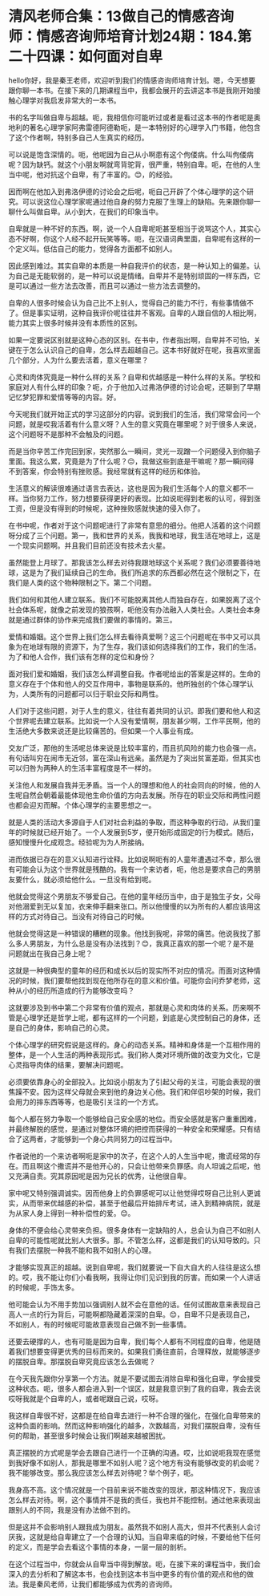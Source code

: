 # 清风老师合集：13做自己的情感咨询师：情感咨询师培育计划24期：184.第二十四课：如何面对自卑

hello你好，我是秦王老师，欢迎听到我们的情感咨询师培育计划。嗯，今天想要跟你聊一本书。在接下来的几期课程当中，我都会展开的去讲这本书是我刚开始接触心理学对我启发非常大的一本书。

书的名字叫做自卑与超越。呃，我相信你可能听过或者是看过这本书的作者呢是奥地利的著名心理学家阿弗雷德阿德勒呃，是一本特别好的心理学入门书籍，他包含了这个作者啊，特别多自己人生真实的经历。

可以说是饱含深情的。呃，他呢因为自己从小啊患有这个佝偻病。什么叫佝偻病呢？因为缺钙。就这个小朋友啊就弯背驼背，很严重，特别自卑。呃，在他的人生当中呢，他对抗这个自卑，有了丰富的。😊，的经验。

因而啊在他加入到弗洛伊德的讨论会之后呢，呃自己开辟了个体心理学的这个研究。可以说这位心理学家呢通过他自身的努力克服了生理上的缺陷。先来跟你聊一聊什么叫做自卑。从小到大，在我们的印象当中。

自卑就是一种不好的东西。啊，说一个人自卑呢呃甚至相当于说骂这个人，其实心态不好啊，你这个人经不起开玩笑等等。呃，在汉语词典里面，自卑呢有这样的一个定义叫。低估自己的能力，觉得各方面都不如别人。

因此感到难过。其实自卑的本质是一种自我评价的状态，是一种认知上的偏差。认为自己是无能软弱的，是一种可以说是情绪。自卑并不是特别顽固的一样东西，它是可以通过一些方法去改善，而且可以通过一些方法去调整的。

自卑的人很多时候会认为自己比不上别人，觉得自己的能力不行，有些事情做不了。但是事实证明，这种自我评价呢往往并不客观。自卑的人跟自信的人相比啊，能力其实上很多时候并没有本质性的区别。

如果一定要说区别就是这种心态的区别。在书中，作者指出啊，自卑并不可怕，关键在于怎么认识自己的自卑，怎么样去超越自己。这本书好就好在呢，我喜欢里面几个部分，人为什么要去活着，意义在哪里？

心灵和肉体究竟是一种什么样的关系？自卑和优越感是一种什么样的关系。学校和家庭对人有什么样的印象？呃，介于他加入过弗洛伊德的讨论会呢，还聊到了早期记忆梦犯罪和爱情等等的内容。好。

今天呢我们就开始正式的学习这部分的内容。说到我们的生活，我们常常会问一个问题，就是哎我活着有什么意义呀？人生的意义究竟在哪里呢？对于很多人来说，这个问题呀不是那种不会触及的问题。

而是当你辛苦工作完回到家，突然那么一瞬间，灵光一现蹭一个问题侵入到你脑子里面。我这么累，究竟是为了什么呢？😔，我做这些到底是干嘛呢？那一瞬间得不到答案，你会特别有挫败感。我经常就有这样的经历和体验。

生活意义的解读很难通过语言去表达，这也是因为我们生活每个人的意义都不一样。当你努力工作，努力想要获得更好的表现。比如说呃得到老板的认可，得到涨工资，但是没有得到的时候呢，这种挫败感就快速的侵入你了。

在书中呢，作者对于这个问题呢进行了非常有意思的细分。他把人活着的这个问题呀分成了三个问题。第一，我和世界的关系，我我和地球，我生活在地球上，这是一个现实问题啊。并且我们目前还没有技术去火星。

虽然能登上月球了。那我该怎么样去对待我跟地球这个关系呢？我们必须要善待地球，这是为了我们延续自己的生命。我们所追求的东西都必然在这个限制之下，在我们是人类的这个物种限制之下。第二个问题。

我们如何和其他人建立联系。我们不可能脱离其他人而独自存在，如果脱离了这个社会体系呢，就像之前发现的狼孩啊，呃他没有办法融入人类社会。人类社会本身就是通过群体的协作来完成我们要做的事情的。第三。

爱情和婚姻。这个世界上我们怎么样去看待真爱啊？这三个问题呢在书中又可以具象为在地球有限的资源下，为了生存，我们该如何选择我们的工作，我们的生活。为了和他人合作，我们该有怎样的定位和身份？

面对我们爱和婚姻，我们该怎么样调整自我。作者呢给出的答案是这样的。生命的意义存在于个体和他人的交互作用中，事物是联系的。他所独创的个体心理学认为，人类所有的问题都可以归于职业交际和两性。

人们对于这些问题，对于人生的意义，往往有着共同的认识。即我们要和他人和这个世界呢去建立联系。比如说一个人没有爱情啊，朋友甚少啊，工作平民啊，他的生活绝大多数来说还是比较痛苦的。但如果一个人事业有成。

交友广泛，那他的生活呢总体来说是比较丰富的，而且抗风险的能力也会强一点。有句话叫穷在闹市无近邻，富在深山有远亲。虽然是为了突出贫富差距，但其实也可以归咎为两种人的生活丰富程度是不一样的。

关注他人和发展自我并无矛盾。当一个人的理想和他人的社会同向的时候，他的人生呢自然会朝着最能体现他生命价值的方向去发展。所存在的职业交际和两性问题也都会迎刃而解。个体心理学的主要思想之一。

就是人类的活动大多源自于人们对社会利益的争取，而这种争取的行动，从我们童年的时候就已经开始了。一个人发展到5岁，便开始形成固定的行为模式。随后，感知慢慢升化成观念。经验呢为为人所接纳。

进而依据已存在的意义认知进行诠释。比如说啊呃有的人童年遭遇过不幸，那么很有可能会认为这个世界就是残酷的。我有一个来访者，呃，他总是要求自己的男朋友要什么，就必须给他什么。一旦没有给到呢。

他就会觉得这个男朋友不够爱自己。在他的童年经历当中，由于是独生子女，父母对他溺爱到无以复加，衣来伸手翻来张口。所以他慢慢的以为所有的人都应该用这样的方式对待自己。当没有对待自己的时候。

他就会觉得这是一种错误的糟糕的现象。他找到我呢，非常的痛苦。他说我找了那么多人男朋友，为什么总是没有办法找到？😊，我真正喜欢的那一个呢？是不是问题就出在我自己身上呢？

这就是一种很典型的童年的经历和成长以后的现实所不对应的情况。而面对这种情况的时候，我们要帮他找到现在他所存在的意义和价值。可能你会问乔梦老师，这种从小的经历所造成的行为能够改变吗？

这就要涉及到书中第二个非常有价值的观点，那就是心灵和肉体的关系。历来啊不管是心理学还是哲学上呢，都有这样的一个问题，到底是心灵控制自己的身体，还是自己的身体，影响自己的心灵。

个体心理学的研究假说是这样的。身心的动态关系。精神和身体是一个互相作用的整体，是一个人生活的两种表现形式。我们称人类对环境所做的改变为文化，它是心灵指导肉体的结果，要解决问题呢。

必须要依靠身心的全部投入。比如说小朋友为了引起父母的关注，可能会表现的很焦躁不安。因为这样父母就会来到他的身边关心他。我们和伴侣吵架的时候，我们会用力的摔东西等等，也是吸引关注的一个方式。

每个人都在努力争取一个能够给自己安全感的地位。而安全感就是客户重重困难，并最终解脱的感觉，是通过对整体环境的把控而获得的一种安全和荣耀感。只有结合了这两者，才能够到一个身心共同努力的过程当中。

作者说他的一个来访者啊呃是家中的次子，在这个人的人生当中呢，撒谎经常的存在。而且啊这个撒谎并不是他开心的，只会让他带来负罪感。向人坦诚之后呢，他又充满自责。究其原因呢是因为兄长的优秀，让他很自卑。

家中呢又特别强调诚实。因而他身上的负罪感呢可以让他觉得哎呀自己比别人更诚实，从而带来优越感的补偿，甚至于他最后开始排斥考试，进入到精神病院，就是为从家人身上得到一种补偿性的爱。😊。

身体的不便会给心灵带来负担。很多身体有一定缺陷的人，总会认为自己不如别人自卑的可能性呢就比别人大很多。那。不管怎么样，这都是我们的认知导致的。只有我们去摆脱一种我不能和我不如别人的心理。

才能够实现真正的超越。说到自卑呢，我们就要说一下自大自大的人往往是这么想的。哎，我不能让你们小看我啊，我得让你们见识到我的厉害。而如果一个人讲话的时候呢，手饰太多。

他可能会认为不用手势加以强调别人就不会在意他的话。任何试图故意来表现自己高人一点的行为背后，可能啊都隐藏着深深的自卑。😊，自卑不只是表现自己，不如别人，有的时候呢可能故意表现自己做不到一些事情。

还要去硬撑的人，也有可能是因为自卑，我们每个人都有不同程度的自卑，他是随着我们想要变得更优秀的目标而来的。如果我们勇往直前，合理释放，就能够逐步的摆脱自卑。那摆脱自卑究竟应该怎么去做呢？

在今天我先跟你分享第一个方法。就是不要试图去消除自卑和强化自卑，学会接受这种状态。呃，很多人都会进入到一个误区，就是我意识到了我的自卑，我会去说哎呀我就是个自卑的人，或者呢跟自己说，哎呀。

我这样自卑很不好，这都是在给自卑去进行一种不合理的强化，在强化自卑带来的这种负面的影响。然而这种影响强化的越多，次数越高，对我们摆脱自卑，没有任何的帮助，甚至很多时候会让我们啊越来越被困扰。

真正摆脱的方式呢是学会去跟自己进行一个正确的沟通。哎，比如说呃我现在感觉到我好像不如别人，那我是哪里不如别人呢？这个地方有没有能够改变的机会呢？我不能够改变。那么我应该怎么样去对待呢？举个例子，呃。

我身高不高。这个情况就是一个目前来说不能改变的现状，那这种情况下，我应该怎么样去对待。啊，这个事情并不是我的责任，我也并不能控制。通过他来表现出跟别人的不同，我是没有办法做不到的。

但是这并不会影响别人跟我成为朋友。虽然我不如别人高大，但并不代表别人会讨厌我，这就是给自卑建立了一个合理的认知。当自卑来临的时候，不要给他下任何的定义，而是学会去看这个事情的本身，一层一层的剖析。

在这个过程当中，你就会从自卑当中得到解放。呃，在接下来的课程当中，我们会深入的去分析和了解这本书，也会找到这本书当中更多的有价值的观点和他的做法。我是秦风老师，让我们都能够成为优秀的咨询师。

